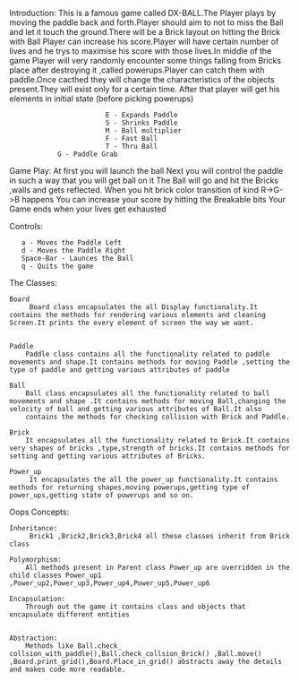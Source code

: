 Introduction:
	This is a famous game called DX-BALL.The Player plays by moving the paddle back and forth.Player should aim to not to miss the Ball and let it touch the ground.There will be a Brick layout on hitting the Brick with Ball Player can increase his score.Player will have certain number of lives and he trys to maximise his score with those lives.In middle of the game Player will very randomly encounter some things falling from Bricks place after destroying it ,called powerups.Player can catch them with paddle.Once cacthed they will change the characteristics of the objects present.They will exist only for a certain time. After that player will get his elements in initial state (before picking powerups)


                            E - Expands Paddle
                            S - Shrinks Paddle
                            M - Ball multiplier
                            F - Fast Ball
                            T - Thru Ball
			    G - Paddle Grab


Game Play:
       At first you will launch the ball
       Next you will control the paddle in such a way that you will get ball on it 
       The Ball will go and hit the Bricks ,walls and gets reflected.
       When you hit brick color transition of kind R->G->B happens
       You can increase your score by hitting the Breakable bits
       Your Game ends when your lives get exhausted

Controls:

       a - Moves the Paddle Left
       d - Moves the Paddle Right
       Space-Bar - Launces the Ball
       q - Quits the game
        

The Classes:
       
    Board
         Board class encapsulates the all Display functionality.It contains the methods for rendering various elements and cleaning Screen.It prints the every element of screen the way we want.

     
    Paddle
        Paddle class contains all the functionality related to paddle movements and shape.It contains methods for moving Paddle ,setting the type of paddle and getting various attributes of paddle

    Ball
        Ball class encapsulates all the functionality related to ball movements and shape .It contains methods for moving Ball,changing the velocity of ball and getting various attributes of Ball.It also
        contains the methods for checking collision with Brick and Paddle.

    Brick
        It encapsulates all the functionality related to Brick.It contains very shapes of bricks ,type,strength of bricks.It contains methods for setting and getting various attributes of Bricks.

    Power_up
         It encapsulates the all the power_up functionality.It contains methods for returning shapes,moving powerups,getting type of power_ups,getting state of powerups and so on.
        


Oops Concepts:

    Inheritance:
         Brick1 ,Brick2,Brick3,Brick4 all these classes inherit from Brick class

    Polymorphism:
        All methods present in Parent class Power_up are overridden in the child classes Power_up1 ,Power_up2,Power_up3,Power_up4,Power_up5,Power_up6

    Encapsulation:
        Through out the game it contains class and objects that encapsulate different entities

    
    Abstraction:
        Methods like Ball.check_ collsion_with_paddle(),Ball.check_collsion_Brick() ,Ball.move() ,Board.print_grid(),Board.Place_in_grid() abstracts away the details and makes code more readable.
